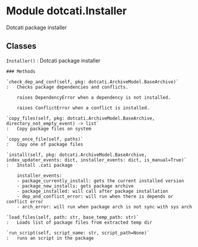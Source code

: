 Module dotcati.Installer
========================
Dotcati package installer

Classes
-------

`Installer()`
:   Dotcati package installer

    ### Methods

    `check_dep_and_conf(self, pkg: dotcati.ArchiveModel.BaseArchive)`
    :   Checks package dependencies and conflicts.
        
        raises DependencyError when a dependency is not installed.
        
        raises ConflictError when a conflict is installed.

    `copy_files(self, pkg: dotcati.ArchiveModel.BaseArchive, directory_not_empty_event) ‑> list`
    :   Copy package files on system

    `copy_once_file(self, paths)`
    :   Copy one of package files

    `install(self, pkg: dotcati.ArchiveModel.BaseArchive, index_updater_events: dict, installer_events: dict, is_manual=True)`
    :   Install .cati package
        
        installer_events:
        - package_currently_install: gets the current installed version
        - package_new_installs: gets package archive
        - package_installed: will call after package installation
        - dep_and_conflict_error: will run when there is depends or conflict error
        - arch_error: will run when package arch is not sync with sys arch

    `load_files(self, path: str, base_temp_path: str)`
    :   Loads list of package files from extracted temp dir

    `run_script(self, script_name: str, script_path=None)`
    :   runs an script in the package
